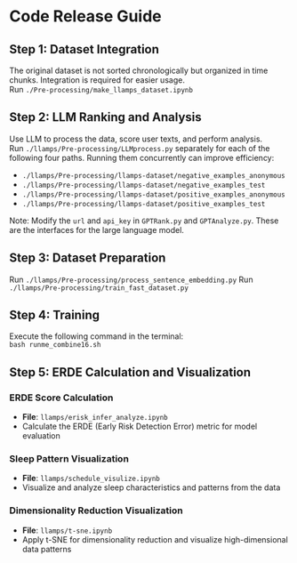 # Code Release Guide

## Step 1: Dataset Integration
The original dataset is not sorted chronologically but organized in time chunks. Integration is required for easier usage.  
Run `./Pre-processing/make_llamps_dataset.ipynb`

## Step 2: LLM Ranking and Analysis
Use LLM to process the data, score user texts, and perform analysis.  
Run `./llamps/Pre-processing/LLMprocess.py` separately for each of the following four paths. Running them concurrently can improve efficiency:
- `./llamps/Pre-processing/llamps-dataset/negative_examples_anonymous`
- `./llamps/Pre-processing/llamps-dataset/negative_examples_test`
- `./llamps/Pre-processing/llamps-dataset/positive_examples_anonymous`
- `./llamps/Pre-processing/llamps-dataset/positive_examples_test`

Note: Modify the `url` and `api_key` in `GPTRank.py` and `GPTAnalyze.py`. These are the interfaces for the large language model.

## Step 3: Dataset Preparation
Run ```./llamps/Pre-processing/process_sentence_embedding.py```
Run ```./llamps/Pre-processing/train_fast_dataset.py```

## Step 4: Training
Execute the following command in the terminal:  
```bash runme_combine16.sh```

## Step 5: ERDE Calculation and Visualization

### ERDE Score Calculation
- **File**: `llamps/erisk_infer_analyze.ipynb`
- Calculate the ERDE (Early Risk Detection Error) metric for model evaluation

### Sleep Pattern Visualization  
- **File**: `llamps/schedule_visulize.ipynb`
- Visualize and analyze sleep characteristics and patterns from the data

### Dimensionality Reduction Visualization
- **File**: `llamps/t-sne.ipynb`
- Apply t-SNE for dimensionality reduction and visualize high-dimensional data patterns
